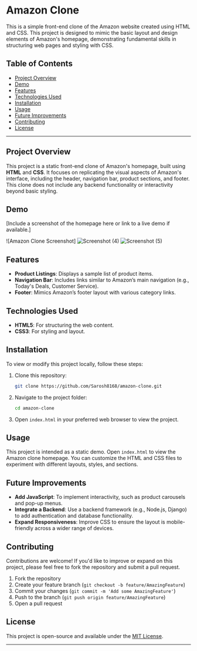 # Amazon Clone

This is a simple front-end clone of the Amazon website created using HTML and CSS. This project is designed to mimic the basic layout and design elements of Amazon's homepage, demonstrating fundamental skills in structuring web pages and styling with CSS.

## Table of Contents
- [Project Overview](#project-overview)
- [Demo](#demo)
- [Features](#features)
- [Technologies Used](#technologies-used)
- [Installation](#installation)
- [Usage](#usage)
- [Future Improvements](#future-improvements)
- [Contributing](#contributing)
- [License](#license)

---

## Project Overview

This project is a static front-end clone of Amazon's homepage, built using **HTML** and **CSS**. It focuses on replicating the visual aspects of Amazon's interface, including the header, navigation bar, product sections, and footer. This clone does not include any backend functionality or interactivity beyond basic styling.

## Demo

[Include a screenshot of the homepage here or link to a live demo if available.]

![Amazon Clone Screenshot]
![Screenshot (4)](https://github.com/user-attachments/assets/eb58f086-2622-40f0-aa50-757c39471b7c)
![Screenshot (5)](https://github.com/user-attachments/assets/f96525c6-c6b8-4c89-8a11-e272da4cbd67)


## Features

- **Product Listings**: Displays a sample list of product items.
- **Navigation Bar**: Includes links similar to Amazon’s main navigation (e.g., Today's Deals, Customer Service).
- **Footer**: Mimics Amazon’s footer layout with various category links.

## Technologies Used

- **HTML5**: For structuring the web content.
- **CSS3**: For styling and layout.

## Installation

To view or modify this project locally, follow these steps:

1. Clone this repository:
   ```bash
   git clone https://github.com/Sarosh8168/amazon-clone.git
   ```
2. Navigate to the project folder:
   ```bash
   cd amazon-clone
   ```
3. Open `index.html` in your preferred web browser to view the project.

## Usage

This project is intended as a static demo. Open `index.html` to view the Amazon clone homepage. You can customize the HTML and CSS files to experiment with different layouts, styles, and sections.

## Future Improvements

- **Add JavaScript**: To implement interactivity, such as product carousels and pop-up menus.
- **Integrate a Backend**: Use a backend framework (e.g., Node.js, Django) to add authentication and database functionality.
- **Expand Responsiveness**: Improve CSS to ensure the layout is mobile-friendly across a wider range of devices.

## Contributing

Contributions are welcome! If you'd like to improve or expand on this project, please feel free to fork the repository and submit a pull request.

1. Fork the repository
2. Create your feature branch (`git checkout -b feature/AmazingFeature`)
3. Commit your changes (`git commit -m 'Add some AmazingFeature'`)
4. Push to the branch (`git push origin feature/AmazingFeature`)
5. Open a pull request

## License

This project is open-source and available under the [MIT License](LICENSE).

---

